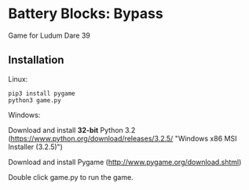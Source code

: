 # Battery Blocks: Bypass

Game for Ludum Dare 39

## Installation

Linux:
```
pip3 install pygame
python3 game.py
```

Windows:

Download and install **32-bit** Python 3.2 (https://www.python.org/download/releases/3.2.5/ "Windows x86 MSI Installer (3.2.5)")

Download and install Pygame (http://www.pygame.org/download.shtml)

Double click game.py to run the game.
